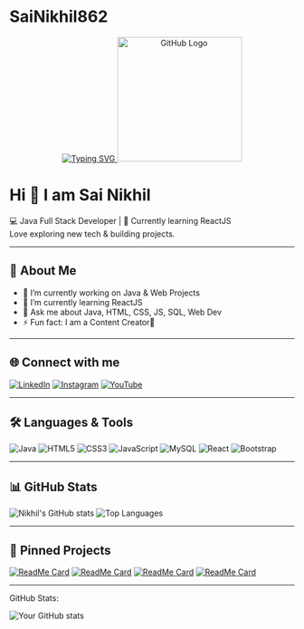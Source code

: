 
# SaiNikhil862

<div align="center">
  <a href="https://git.io/typing-svg">
    <img src="https://readme-typing-svg.demolab.com/?lines=Welcome+to+my+Github+account.&center=true" alt="Typing SVG" />
  </a>
  
  <img src="https://media1.giphy.com/media/v1.Y2lkPTZjMDliOTUybXNkeGw3cTRvaTNtNHNwMXJxYWI3eXlzODNnZjVwdDAwNHRzejJkZSZlcD12MV9pbnRlcm5hbF9naWZfYnlfaWQmY3Q9Zw/du3J3cXyzhj75IOgvA/giphy.gif" width="220" alt="GitHub Logo">
</div>

# Hi 👋 I am Sai Nikhil
💻 Java Full Stack Developer | 🌱 Currently learning ReactJS  
Love exploring new tech & building projects.

---

## 🚀 About Me
- 🔭 I’m currently working on Java & Web Projects
- 🌱 I’m currently learning ReactJS
- 💬 Ask me about Java, HTML, CSS, JS, SQL, Web Dev
- ⚡️ Fun fact: I am a Content Creator🎥

---

## 🌐 Connect with me
[![LinkedIn](https://img.shields.io/badge/LinkedIn-blue?logo=linkedin&logoColor=white)](https://www.linkedin.com/in/sai-nikhil-goud)
[![Instagram](https://img.shields.io/badge/Instagram-%23E4405F.svg?logo=instagram&logoColor=white)](https://instagram.com/fittechcareer)
[![YouTube](https://img.shields.io/badge/YouTube-FF0000?logo=youtube&logoColor=white)](https://youtube.com/@fittechcareer?si=s7Qvzhsb_IR-GrSu)

---

## 🛠 Languages & Tools
![Java](https://img.shields.io/badge/Java-ED8B00?logo=java&logoColor=white)
![HTML5](https://img.shields.io/badge/HTML5-E34F26?logo=html5&logoColor=white)
![CSS3](https://img.shields.io/badge/CSS3-1572B6?logo=css3&logoColor=white)
![JavaScript](https://img.shields.io/badge/JavaScript-323330?logo=javascript&logoColor=F7DF1E)
![MySQL](https://img.shields.io/badge/MySQL-005C84?logo=mysql&logoColor=white)
![React](https://img.shields.io/badge/React-20232A?logo=react&logoColor=61DAFB)
![Bootstrap](https://img.shields.io/badge/Bootstrap-7952B3?logo=bootstrap&logoColor=white)

---
## 📊 GitHub Stats
![Nikhil's GitHub stats](https://github-readme-stats.vercel.app/api?username=SaiNikhil862&show_icons=true&theme=radical)
![Top Languages](https://github-readme-stats.vercel.app/api/top-langs/?username=SaiNikhil862&layout=compact&theme=radical)

---

## 📌 Pinned Projects
[![ReadMe Card](https://github-readme-stats.vercel.app/api/pin/?username=SaiNikhil862&repo=SaiNikhil862&theme=radical)](https://github.com/SaiNikhil862/SaiNikhil862)
[![ReadMe Card](https://github-readme-stats.vercel.app/api/pin/?username=SaiNikhil862&repo=Spotify-clone&theme=radical)](https://github.com/SaiNikhil862/Spotify-clone)
[![ReadMe Card](https://github-readme-stats.vercel.app/api/pin/?username=SaiNikhil862&repo=Netflix-clone&theme=radical)](https://github.com/SaiNikhil862/Netflix-clone)
[![ReadMe Card](https://github-readme-stats.vercel.app/api/pin/?username=SaiNikhil862&repo=CDNJS-clone&theme=radical)](https://github.com/SaiNikhil862/CDNJS-clone)

---

GitHub Stats:

![Your GitHub stats](https://github-readme-stats.vercel.app/api?username=SaiNikhil862&show_icons=true&theme=radical)
